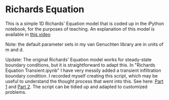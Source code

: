 # Richards Equation

This is a simple 1D Richards' Equation model that is coded up in the iPython notebook, for the purposes of teaching. An explanation of this model is available in [this video](https://www.youtube.com/watch?v=1nNYO9XL6wc)

Note: the default parameter sets in my van Genuchten library are in units of m and d.

Update: The original Richards' Equation model works for steady-state boundary conditions, but it is straightforward to adapt this. In "Richards Equation Transient.ipynb" I have very messily added a transient infiltration boundary condition. I recorded myself creating this script, which may be useful to understand the thought process that went into this. See here: [Part 1](https://youtu.be/Dvs8q8z4ct4) and [Part 2](https://youtu.be/3pobfxdr81w). The script can be tidied up and adapted to customized problems.
